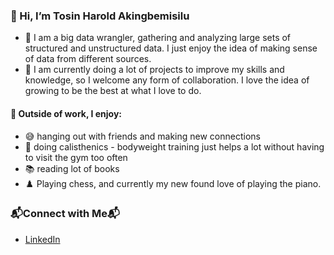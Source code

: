 ### 👋 Hi, I’m Tosin Harold Akingbemisilu

- 👀 I am a big data wrangler, gathering and analyzing large sets of structured and unstructured data. I just enjoy the idea of making sense of data from different sources.
- 💞️ I am currently doing a lot of projects to improve my skills and knowledge, so I welcome any form of collaboration. I love the idea of growing to be the best at what I love to do.

#### 🌱 Outside of work, I enjoy:
- 😅 hanging out with friends and making new connections
- 🤸 doing calisthenics - bodyweight training just helps a lot without having to visit the gym too often
- 📚 reading lot of books
- ♟️ Playing chess, and currently my new found love of playing the piano.

### 📬Connect with Me📬
- [LinkedIn](https://www.linkedin.com/in/tosin-akingbemisilu)

<!---
tosmartak/tosmartak is a ✨ special ✨ repository because its `README.md` (this file) appears on your GitHub profile.
You can click the Preview link to take a look at your changes.
--->
